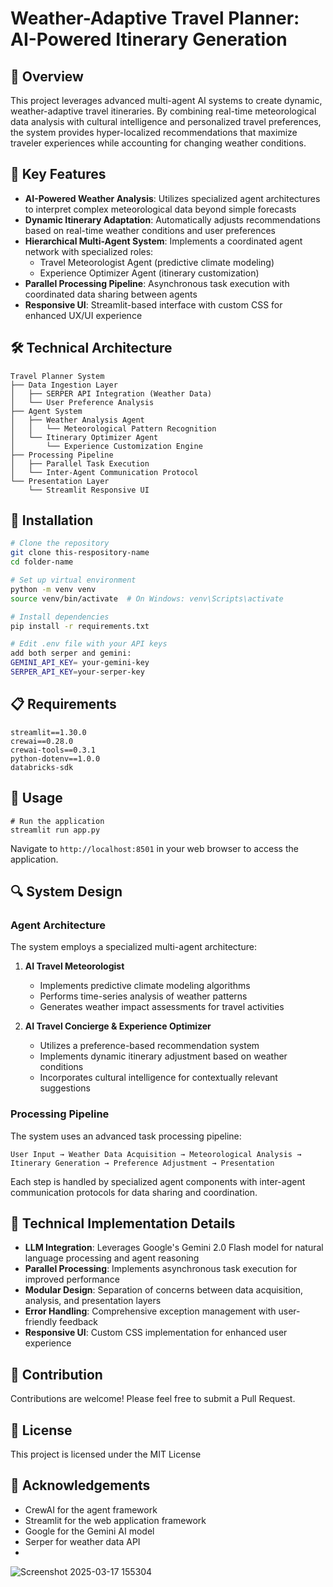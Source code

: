 # Weather-Adaptive Travel Planner: AI-Powered Itinerary Generation
## 🌟 Overview

This project leverages advanced multi-agent AI systems to create dynamic, weather-adaptive travel itineraries. By combining real-time meteorological data analysis with cultural intelligence and personalized travel preferences, the system provides hyper-localized recommendations that maximize traveler experiences while accounting for changing weather conditions.

## 🚀 Key Features

- **AI-Powered Weather Analysis**: Utilizes specialized agent architectures to interpret complex meteorological data beyond simple forecasts
- **Dynamic Itinerary Adaptation**: Automatically adjusts recommendations based on real-time weather conditions and user preferences
- **Hierarchical Multi-Agent System**: Implements a coordinated agent network with specialized roles:
  - Travel Meteorologist Agent (predictive climate modeling)
  - Experience Optimizer Agent (itinerary customization)
- **Parallel Processing Pipeline**: Asynchronous task execution with coordinated data sharing between agents
- **Responsive UI**: Streamlit-based interface with custom CSS for enhanced UX/UI experience

## 🛠️ Technical Architecture

```
Travel Planner System
├── Data Ingestion Layer
│   ├── SERPER API Integration (Weather Data)
│   └── User Preference Analysis
├── Agent System
│   ├── Weather Analysis Agent
│   │   └── Meteorological Pattern Recognition
│   └── Itinerary Optimizer Agent
│       └── Experience Customization Engine
├── Processing Pipeline
│   ├── Parallel Task Execution
│   └── Inter-Agent Communication Protocol
└── Presentation Layer
    └── Streamlit Responsive UI
```

## 🔧 Installation

```bash
# Clone the repository
git clone this-respository-name
cd folder-name

# Set up virtual environment
python -m venv venv
source venv/bin/activate  # On Windows: venv\Scripts\activate

# Install dependencies
pip install -r requirements.txt

# Edit .env file with your API keys
add both serper and gemini:
GEMINI_API_KEY= your-gemini-key
SERPER_API_KEY=your-serper-key

```
## 📋 Requirements

```
streamlit==1.30.0
crewai==0.28.0
crewai-tools==0.3.1
python-dotenv==1.0.0
databricks-sdk
```

## 🚀 Usage

```
# Run the application
streamlit run app.py
```

Navigate to `http://localhost:8501` in your web browser to access the application.

## 🔍 System Design

### Agent Architecture

The system employs a specialized multi-agent architecture:

1. **AI Travel Meteorologist**
   - Implements predictive climate modeling algorithms
   - Performs time-series analysis of weather patterns
   - Generates weather impact assessments for travel activities

2. **AI Travel Concierge & Experience Optimizer**
   - Utilizes a preference-based recommendation system
   - Implements dynamic itinerary adjustment based on weather conditions
   - Incorporates cultural intelligence for contextually relevant suggestions

### Processing Pipeline

The system uses an advanced task processing pipeline:

```
User Input → Weather Data Acquisition → Meteorological Analysis → 
Itinerary Generation → Preference Adjustment → Presentation
```

Each step is handled by specialized agent components with inter-agent communication protocols for data sharing and coordination.

## 🔬 Technical Implementation Details

- **LLM Integration**: Leverages Google's Gemini 2.0 Flash model for natural language processing and agent reasoning
- **Parallel Processing**: Implements asynchronous task execution for improved performance
- **Modular Design**: Separation of concerns between data acquisition, analysis, and presentation layers
- **Error Handling**: Comprehensive exception management with user-friendly feedback
- **Responsive UI**: Custom CSS implementation for enhanced user experience

## 🤝 Contribution

Contributions are welcome! Please feel free to submit a Pull Request.

## 📜 License

This project is licensed under the MIT License

## 🙏 Acknowledgements

- CrewAI for the agent framework
- Streamlit for the web application framework
- Google for the Gemini AI model
- Serper for weather data API
- 

![Screenshot 2025-03-17 155304](https://github.com/user-attachments/assets/11c507da-921b-486f-b3c5-2e47e9b1daa4)

